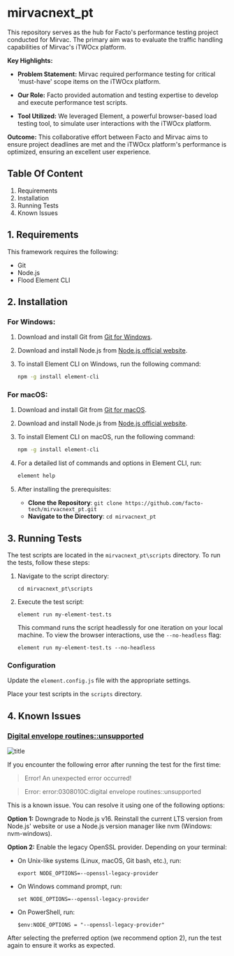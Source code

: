 # mirvacnext_pt

This repository serves as the hub for Facto's performance testing project conducted for Mirvac. The primary aim was to evaluate the traffic handling capabilities of Mirvac's iTWOcx platform.

**Key Highlights:**

- **Problem Statement:** Mirvac required performance testing for critical 'must-have' scope items on the iTWOcx platform.

- **Our Role:** Facto provided automation and testing expertise to develop and execute performance test scripts.

- **Tool Utilized:** We leveraged Element, a powerful browser-based load testing tool, to simulate user interactions with the iTWOcx platform.

**Outcome:** This collaborative effort between Facto and Mirvac aims to ensure project deadlines are met and the iTWOcx platform's performance is optimized, ensuring an excellent user experience.

## Table Of Content

1. Requirements
2. Installation
3. Running Tests
4. Known Issues

## 1. Requirements

This framework requires the following:

- Git 
- Node.js
- Flood Element CLI

## 2. Installation

### For Windows:

1. Download and install Git from [Git for Windows](https://gitforwindows.org/).
2. Download and install Node.js from [Node.js official website](https://nodejs.org/).
3. To install Element CLI on Windows, run the following command:

    ```bash
    npm -g install element-cli
    ```

### For macOS:

1. Download and install Git from [Git for macOS](https://gitforwindows.org/).
2. Download and install Node.js from [Node.js official website](https://nodejs.org/).
3. To install Element CLI on macOS, run the following command:

    ```bash 
    npm -g install element-cli
    ```

4. For a detailed list of commands and options in Element CLI, run:

    ```bash
    element help
    ```

5. After installing the prerequisites:
    - **Clone the Repository**: `git clone https://github.com/facto-tech/mirvacnext_pt.git`
    - **Navigate to the Directory**: `cd mirvacnext_pt`


## 3. Running Tests

The test scripts are located in the `mirvacnext_pt\scripts` directory. To run the tests, follow these steps:

1. Navigate to the script directory:

    ```
    cd mirvacnext_pt\scripts
    ```

2. Execute the test script:

    ```
    element run my-element-test.ts
    ```

    This command runs the script headlessly for one iteration on your local machine. To view the browser interactions, use the `--no-headless` flag:

    ```
    element run my-element-test.ts --no-headless
    ```

### Configuration

Update the `element.config.js` file with the appropriate settings.

Place your test scripts in the `scripts` directory.

## 4. Known Issues

### [Digital envelope routines::unsupported](https://stackoverflow.com/questions/69692842/error-message-error0308010cdigital-envelope-routinesunsupported)

![title](../mirvacnext_pt/Images/bug-flood.png)

If you encounter the following error after running the test for the first time:

> Error! An unexpected error occurred!

> Error: error:0308010C:digital envelope routines::unsupported

This is a known issue. You can resolve it using one of the following options:

**Option 1:** Downgrade to Node.js v16. Reinstall the current LTS version from Node.js' website or use a Node.js version manager like nvm (Windows: nvm-windows).

**Option 2:** Enable the legacy OpenSSL provider. Depending on your terminal:

- On Unix-like systems (Linux, macOS, Git bash, etc.), run:

    ```shell
    export NODE_OPTIONS=--openssl-legacy-provider
    ```

- On Windows command prompt, run:

    ```shell
    set NODE_OPTIONS=--openssl-legacy-provider
    ```

- On PowerShell, run:

    ```shell
    $env:NODE_OPTIONS = "--openssl-legacy-provider"
    ```

After selecting the preferred option (we recommend option 2), run the test again to ensure it works as expected.
